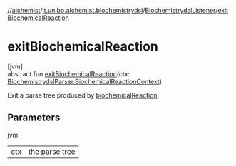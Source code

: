 //[alchemist](../../../index.md)/[it.unibo.alchemist.biochemistrydsl](../index.md)/[BiochemistrydslListener](index.md)/[exitBiochemicalReaction](exit-biochemical-reaction.md)

# exitBiochemicalReaction

[jvm]\
abstract fun [exitBiochemicalReaction](exit-biochemical-reaction.md)(ctx: [BiochemistrydslParser.BiochemicalReactionContext](../-biochemistrydsl-parser/-biochemical-reaction-context/index.md))

Exit a parse tree produced by [biochemicalReaction](../-biochemistrydsl-parser/biochemical-reaction.md).

## Parameters

jvm

| | |
|---|---|
| ctx | the parse tree |
